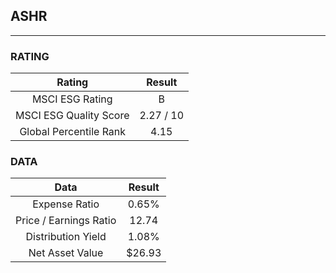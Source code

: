 ## ASHR
----
### RATING

|Rating|Result|
|:----:|:---:|
|MSCI ESG Rating|B|
|MSCI ESG Quality Score|2.27 / 10|
|Global Percentile Rank|4.15|

### DATA

|Data|Result|
|:----:|:---:|
|Expense Ratio|0.65%|
|Price / Earnings Ratio|12.74|
|Distribution Yield|1.08%|
|Net Asset Value|$26.93|

